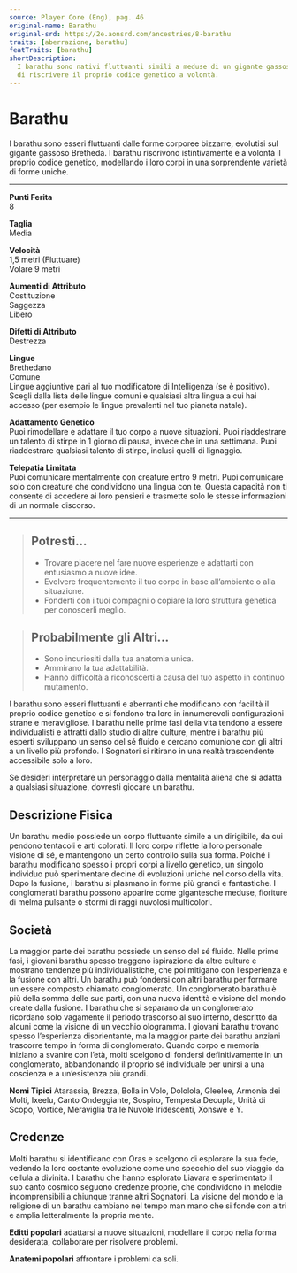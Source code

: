 ```yaml
---
source: Player Core (Eng), pag. 46
original-name: Barathu
original-srd: https://2e.aonsrd.com/ancestries/8-barathu
traits: [aberrazione, barathu]
featTraits: [barathu]
shortDescription:
  I barathu sono nativi fluttuanti simili a meduse di un gigante gassoso, capaci
  di riscrivere il proprio codice genetico a volontà.
---
```


# Barathu

I barathu sono esseri fluttuanti dalle forme corporee bizzarre, evolutisi sul
gigante gassoso Bretheda. I barathu riscrivono istintivamente e a volontà il
proprio codice genetico, modellando i loro corpi in una sorprendente varietà di
forme uniche.

---

**Punti Ferita**  
8

**Taglia**  
Media

**Velocità**  
1,5 metri (Fluttuare)  
Volare 9 metri

**Aumenti di Attributo**  
Costituzione  
Saggezza  
Libero

**Difetti di Attributo**  
Destrezza

**Lingue**  
Brethedano  
Comune  
Lingue aggiuntive pari al tuo modificatore di Intelligenza (se è positivo).
Scegli dalla lista delle lingue comuni e qualsiasi altra lingua a cui hai
accesso (per esempio le lingue prevalenti nel tuo pianeta natale).

**Adattamento Genetico**  
Puoi rimodellare e adattare il tuo corpo a nuove situazioni. Puoi riaddestrare
un talento di stirpe in 1 giorno di pausa, invece che in una settimana. Puoi
riaddestrare qualsiasi talento di stirpe, inclusi quelli di lignaggio.

**Telepatia Limitata**  
Puoi comunicare mentalmente con creature entro 9 metri. Puoi comunicare solo con
creature che condividono una lingua con te. Questa capacità non ti consente di
accedere ai loro pensieri e trasmette solo le stesse informazioni di un normale
discorso.

---

> ## Potresti...
>
> - Trovare piacere nel fare nuove esperienze e adattarti con entusiasmo a nuove
>   idee.
> - Evolvere frequentemente il tuo corpo in base all’ambiente o alla situazione.
> - Fonderti con i tuoi compagni o copiare la loro struttura genetica per
>   conoscerli meglio.

> ## Probabilmente gli Altri...
>
> - Sono incuriositi dalla tua anatomia unica.
> - Ammirano la tua adattabilità.
> - Hanno difficoltà a riconoscerti a causa del tuo aspetto in continuo
>   mutamento.

I barathu sono esseri fluttuanti e aberranti che modificano con facilità il
proprio codice genetico e si fondono tra loro in innumerevoli configurazioni
strane e meravigliose. I barathu nelle prime fasi della vita tendono a essere
individualisti e attratti dallo studio di altre culture, mentre i barathu più
esperti sviluppano un senso del sé fluido e cercano comunione con gli altri a un
livello più profondo. I Sognatori si ritirano in una realtà trascendente
accessibile solo a loro.

Se desideri interpretare un personaggio dalla mentalità aliena che si adatta a
qualsiasi situazione, dovresti giocare un barathu.

## Descrizione Fisica

Un barathu medio possiede un corpo fluttuante simile a un dirigibile, da cui
pendono tentacoli e arti colorati. Il loro corpo riflette la loro personale
visione di sé, e mantengono un certo controllo sulla sua forma. Poiché i barathu
modificano spesso i propri corpi a livello genetico, un singolo individuo può
sperimentare decine di evoluzioni uniche nel corso della vita. Dopo la fusione,
i barathu si plasmano in forme più grandi e fantastiche. I conglomerati barathu
possono apparire come gigantesche meduse, fioriture di melma pulsante o stormi
di raggi nuvolosi multicolori.

## Società

La maggior parte dei barathu possiede un senso del sé fluido. Nelle prime fasi,
i giovani barathu spesso traggono ispirazione da altre culture e mostrano
tendenze più individualistiche, che poi mitigano con l’esperienza e la fusione
con altri. Un barathu può fondersi con altri barathu per formare un essere
composto chiamato conglomerato. Un conglomerato barathu è più della somma delle
sue parti, con una nuova identità e visione del mondo create dalla fusione. I
barathu che si separano da un conglomerato ricordano solo vagamente il periodo
trascorso al suo interno, descritto da alcuni come la visione di un vecchio
ologramma. I giovani barathu trovano spesso l’esperienza disorientante, ma la
maggior parte dei barathu anziani trascorre tempo in forma di conglomerato.
Quando corpo e memoria iniziano a svanire con l’età, molti scelgono di fondersi
definitivamente in un conglomerato, abbandonando il proprio sé individuale per
unirsi a una coscienza e a un’esistenza più grandi.

**Nomi Tipici** Atarassia, Brezza, Bolla in Volo, Dololola, Gleelee, Armonia dei
Molti, Ixeelu, Canto Ondeggiante, Sospiro, Tempesta Decupla, Unità di Scopo,
Vortice, Meraviglia tra le Nuvole Iridescenti, Xonswe e Y.

## Credenze

Molti barathu si identificano con Oras e scelgono di esplorare la sua fede,
vedendo la loro costante evoluzione come uno specchio del suo viaggio da cellula
a divinità. I barathu che hanno esplorato Liavara e sperimentato il suo canto
cosmico seguono credenze proprie, che condividono in melodie incomprensibili a
chiunque tranne altri Sognatori. La visione del mondo e la religione di un
barathu cambiano nel tempo man mano che si fonde con altri e amplia
letteralmente la propria mente.

**Editti popolari** adattarsi a nuove situazioni, modellare il corpo nella forma
desiderata, collaborare per risolvere problemi.

**Anatemi popolari** affrontare i problemi da soli.
